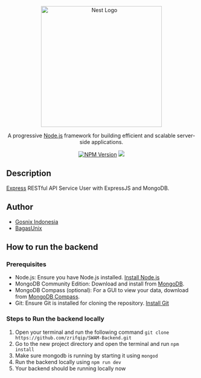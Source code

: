 <p align="center">
  <a href="https://expressjs.com/" target="blank"><img src="https://camo.githubusercontent.com/0566752248b4b31b2c4bdc583404e41066bd0b6726f310b73e1140deefcc31ac/68747470733a2f2f692e636c6f756475702e636f6d2f7a6659366c4c376546612d3330303078333030302e706e67" width="320" alt="Nest Logo" /></a>
</p>

  <p align="center">A progressive <a href="http://nodejs.org" target="_blank">Node.js</a> framework for building efficient and scalable server-side applications.</p>
    <p align="center">
<a href="https://www.npmjs.com/package/express" target="_blank"><img src="https://img.shields.io/npm/v/npm?style=plastic" alt="NPM Version" /></a>
<a href="https://www.mongodb.com" target="_blank"><img src="https://img.shields.io/badge/Database-MongoDB-green?style=flat?&amp;logo=mongodb&amp;logoColor=green" style="max-width:100%;"></a>
</p>

## Description

[Express](https://expressjs.com/) RESTful API Service User with ExpressJS and MongoDB.

## Author

- [Gosnix Indonesia](https://www.instagram.com/gosnix.id)
- [BagasUnix](https://www.bagasunix.com/)

## How to run the backend

### Prerequisites
- Node.js: Ensure you have Node.js installed. [Install Node.js](https://nodejs.org/en/download/package-manager)
- MongoDB Community Edition: Download and install from [MongoDB](https://www.mongodb.com/try/download/community).
- MongoDB Compass (optional): For a GUI to view your data, download from [MongoDB Compass](https://www.mongodb.com/products/tools/compass).
- Git: Ensure Git is installed for cloning the repository. [Install Git](https://git-scm.com/downloads)

### Steps to Run the backend locally
1. Open your terminal and run the following command `git clone https://github.com/zrifqip/SWAM-Backend.git`
2. Go to the new project directory and open the terminal and run `npm install`
3. Make sure mongodb is running by starting it using `mongod`
4. Run the backend locally using `npm run dev`
5. Your backend should be running locally now


